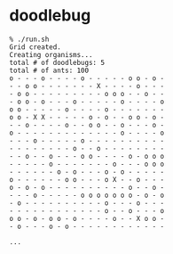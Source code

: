 # doodlebug

    % ./run.sh
    Grid created.
    Creating organisms...
    total # of doodlebugs: 5
    total # of ants: 100
    o - - - o - - - - o - - - - - o o - o -
    - - o o - - - - - - - X - - - - o - - -
    - o o - - - - - - - - - o o o - - o - -
    - o o - o - - - o - - - - - o - - - - o
    o o - - - - - o - - - - o - - - - - - -
    o o - X X - - - - - o - o - - o o - o -
    - - o - - - - o - - o o - - o - - - o -
    o - - - - - - - - - - - - - o - - - - o
    - - - o - - - - - o - - - - - - - - - -
    - - - - - - - - o - - o - - - - - - - -
    - - o - - o - - - o o - - - - o - o o o
    - - - - - o - - - - - - - o - - - o o o
    - - - - - - o - o - - - o - o - - - - -
    o - - - - - - o o - - - o X - - o - - -
    o - o - o - - - - - - - - - - o - - o -
    - - - o - - - - - o o o o o o o - o - o
    - o - - - - - - - - - - o - - - o - - -
    - - - - - - - - - - - - o - - o - - - o
    o o - o - o o - o - - - - o - - X o o -
    - o - - - o - o - - - - - - - - - - - -

    ...
